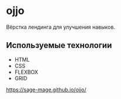 # ojjo

Вёрстка лендинга для улучшения навыков.

## Используемые технологии

- HTML
- CSS
- FLEXBOX
- GRID

<https://sage-mage.github.io/ojjo/>

